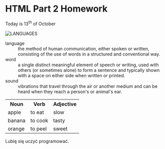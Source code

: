 <h1>HTML Part 2 Homework</h1>
<p> Today is 13<sup>th</sup> of October </p>
<img src="https://www.padworth.com/wp-content/uploads/2018/02/beeplugin_languages.png" alt="LANGUAGES">
<dl>
  <dt>language</dt>
  <dd>the method of human communication, either spoken or written, consisting of the use of words in a structured and conventional way.</dd>
  <dt>word</dt>
  <dd>a single distinct meaningful element of speech or writing, used with others (or sometimes alone) to form a sentence and typically shown with a space on either side when written or printed.</dd>
  <dt>sound</dt>
  <dd>vibrations that travel through the air or another medium and can be heard when they reach a person's or animal's ear.</dd>
  </dl>
  <table>
  <tr><th>Noun</th><th>Verb</th><th>Adjective</th></tr>
  <tr><td>apple</td><td>to eat</td><td>slow</td></tr>
  <tr><td>banana</td><td>to cook</td><td>tasty</td><tr>
  <tr><td>orange</td><td>to peel</td><td>sweet</td></tr>
</table>
  <p> <lang="pl"> Lubię się uczyć programować. </p>
